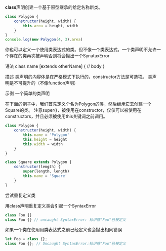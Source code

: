 **class**声明创建一个基于原型继承的给定名称新类。

```js
class Polygon {
    constructor(height, width) {
        this.area = height, width
    }
}
console.log(new Polygon(4, 3).area)
```

你也可以定义一个使用类表达式的类。但不像一个类表达式，一个类声明不允许一个存在的类再次被声明否则将会抛出一个SynataxError

语法
class name [extends otherName] {
    // body
}

描述
类声明的内容体是在严格模式下执行的，constructor方法是可选项。
类声明是不可提升的（不像function声明）

示例
一个简单的类声明

在下面的例子中，我们首先定义个名为Polygon的类，然后继承它去创建一个Square的类。
注意super()，被使用在constructor，仅仅可以被使用在constructors，并且必须被使用this关键词之前调用。
```js
class Polygon {
    constructor(height, width) {
        this.name = 'Polygon'
        this.height = height
        this.width = width
    }
}

class Square extends Polygon {
    constructor(length) {
        super(length, length)
        this.name = 'Square'
    }
}
```

尝试重复定义类

用class声明重复定义类会引起一个SyntaxError

```js
class Foo {}
class Foo {} // uncaught SyntaxError: 标识符"Foo"已被定义
```

如果一个类在使用用类表达式之前已经定义也会抛出相同错误
```js
let Foo = class {};
class Foo {}; // Uncaught SyntaxError:标识符"Foo"已被定义
```